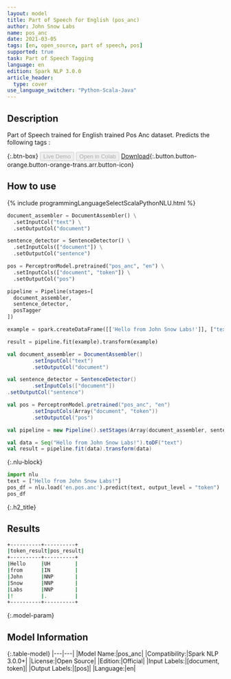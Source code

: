 ```yaml
---
layout: model
title: Part of Speech for English (pos_anc)
author: John Snow Labs
name: pos_anc
date: 2021-03-05
tags: [en, open_source, part of speech, pos]
supported: true
task: Part of Speech Tagging
language: en
edition: Spark NLP 3.0.0
article_header:
  type: cover
use_language_switcher: "Python-Scala-Java"
---
```

## Description
Part of Speech trained for English trained Pos Anc dataset. Predicts the following tags :

{:.btn-box}
<button class="button button-orange" disabled>Live Demo</button>
<button class="button button-orange" disabled>Open in Colab</button>
[Download](https://s3.amazonaws.com/auxdata.johnsnowlabs.com/public/models/pos_anc_en_3.0.0_3.0_1614962126490.zip){:.button.button-orange.button-orange-trans.arr.button-icon}

## How to use



<div class="tabs-box" markdown="1">
{% include programmingLanguageSelectScalaPythonNLU.html %}


```python
document_assembler = DocumentAssembler() \
  .setInputCol("text") \
  .setOutputCol("document")

sentence_detector = SentenceDetector() \
  .setInputCols(["document"]) \
  .setOutputCol("sentence")

pos = PerceptronModel.pretrained("pos_anc", "en") \
  .setInputCols(["document", "token"]) \
  .setOutputCol("pos")

pipeline = Pipeline(stages=[
  document_assembler,
  sentence_detector,
  posTagger
])

example = spark.createDataFrame([['Hello from John Snow Labs!']], ["text"])

result = pipeline.fit(example).transform(example)


```

```scala
val document_assembler = DocumentAssembler()
        .setInputCol("text")
        .setOutputCol("document")

val sentence_detector = SentenceDetector()
        .setInputCols(["document"])
.setOutputCol("sentence")

val pos = PerceptronModel.pretrained("pos_anc", "en")
        .setInputCols(Array("document", "token"))
        .setOutputCol("pos")

val pipeline = new Pipeline().setStages(Array(document_assembler, sentence_detector, pos))

val data = Seq("Hello from John Snow Labs!").toDF("text")
val result = pipeline.fit(data).transform(data)
```

{:.nlu-block}
```python
import nlu
text = ["Hello from John Snow Labs!"]
pos_df = nlu.load('en.pos.anc').predict(text, output_level = "token")
pos_df
```


</div>

{:.h2_title}
## Results

```bash
+----------+----------+
|token_result|pos_result|
+----------+----------+
|Hello     |UH        |
|from      |IN        |
|John      |NNP       |
|Snow      |NNP       |
|Labs      |NNP       |
|!         |.         |
+----------+----------+
```



{:.model-param}
## Model Information

{:.table-model}
|---|---|
|Model Name:|pos_anc|
|Compatibility:|Spark NLP 3.0.0+|
|License:|Open Source|
|Edition:|Official|
|Input Labels:|[document, token]|
|Output Labels:|[pos]|
|Language:|en|
